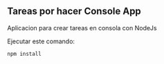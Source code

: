 ## Tareas por hacer Console App

Aplicacion para crear tareas en  consola con NodeJs

Ejecutar este comando:

``````
npm install
``````